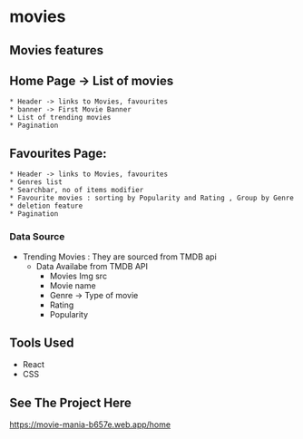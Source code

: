 # movies
## Movies features

## Home  Page -> List of movies 
    * Header -> links to Movies, favourites 
    * banner -> First Movie Banner
    * List of trending movies  
    * Pagination 
    
## Favourites Page:
    * Header -> links to Movies, favourites
    * Genres list 
    * Searchbar, no of items modifier
    * Favourite movies : sorting by Popularity and Rating , Group by Genre
    * deletion feature 
    * Pagination


### Data Source 
* Trending Movies : They are sourced from TMDB api 
  * Data Availabe from TMDB API 
      * Movies Img src 
      * Movie name 
      * Genre -> Type of movie
      * Rating 
      * Popularity
  
## Tools Used
  * React
  * CSS

## See The Project Here

https://movie-mania-b657e.web.app/home